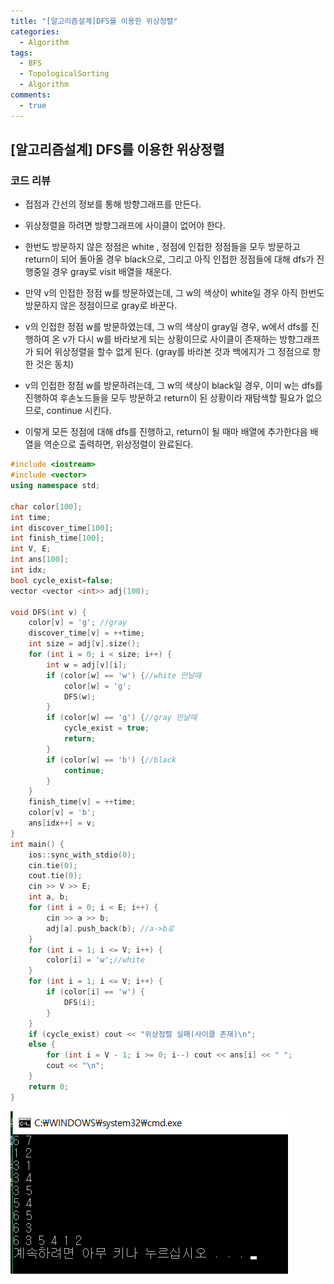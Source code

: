 ```yaml
---
title: "[알고리즘설계]DFS를 이용한 위상정렬"
categories:
  - Algorithm
tags:
  - BFS
  - TopologicalSorting
  - Algorithm
comments:
  - true
---
```


## [알고리즘설계] DFS를 이용한 위상정렬

### 코드 리뷰

* 접점과 간선의 정보를 통해 방향그래프를 만든다.

* 위상정렬을 하려면 방향그래프에 사이클이 없어야 한다.

* 한번도 방문하지 않은 정점은 white , 정점에 인접한 정점들을 모두 방문하고 return이 되어 돌아올 경우 black으로, 그리고 아직 인접한 정점들에 대해 dfs가 진행중일 경우 gray로 visit 배열을 채운다.

* 만약 v의 인접한 정점 w를 방문하였는데, 그 w의 색상이 white일 경우 아직 한번도 방문하지 않은 정점이므로 gray로 바꾼다.

* v의 인접한 정점 w를 방문하였는데, 그 w의 색상이 gray일 경우, w에서 dfs를 진행하여 온 v가 다시 w를 바라보게 되는 상황이므로 사이클이 존재하는 방향그래프가 되어 위상정렬을 할수 없게 된다. (gray를 바라본 것과 백에지가 그 정점으로 향한 것은 동치)

* v의 인접한 정점 w를 방문하려는데, 그 w의 색상이 black일 경우, 이미 w는 dfs를 진행하여 후손노드들을 모두 방문하고 return이 된 상황이라 재탐색할 필요가 없으므로, continue 시킨다.

* 이렇게 모든 정점에 대해 dfs를 진행하고, return이 될 때마 배열에 추가한다음 배열을 역순으로 출력하면, 위상정렬이 완료된다.

```cpp
#include <iostream>
#include <vector>
using namespace std;

char color[100];
int time;
int discover_time[100];
int finish_time[100];
int V, E;
int ans[100];
int idx;
bool cycle_exist=false;
vector <vector <int>> adj(100);

void DFS(int v) {
	color[v] = 'g'; //gray
	discover_time[v] = ++time;
	int size = adj[v].size();
	for (int i = 0; i < size; i++) {
		int w = adj[v][i];
		if (color[w] == 'w') {//white 만날때
			color[w] = 'g';
			DFS(w);
		}
		if (color[w] == 'g') {//gray 만날때
			cycle_exist = true;
			return;
		}
		if (color[w] == 'b') {//black
			continue;
		}
	}
	finish_time[v] = ++time;
	color[v] = 'b';
	ans[idx++] = v;
}
int main() {
	ios::sync_with_stdio(0);
	cin.tie(0);
	cout.tie(0);
	cin >> V >> E;
	int a, b;
	for (int i = 0; i < E; i++) {
		cin >> a >> b;
		adj[a].push_back(b); //a->b로
	}
	for (int i = 1; i <= V; i++) {
		color[i] = 'w';//white
	}
	for (int i = 1; i <= V; i++) {
		if (color[i] == 'w') {
			DFS(i);
		}
	}
	if (cycle_exist) cout << "위상정렬 실패(사이클 존재)\n";
	else {
		for (int i = V - 1; i >= 0; i--) cout << ans[i] << " ";
		cout << "\n";
	}
	return 0;
}

```
![](/assets/img/Algorithm/0522.png)
